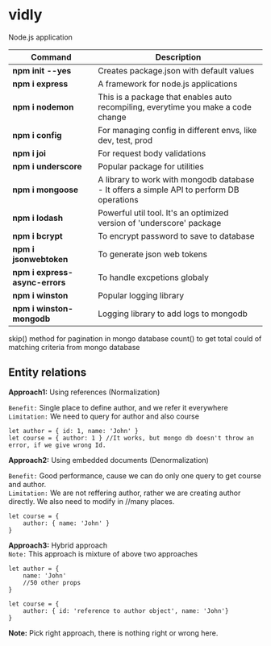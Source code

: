 # vidly
Node.js application

| Command                           | Description                                                                               |
| -----------------                 | ---------------------------------------------------------------------                     |
| **npm init --yes**                | Creates package.json with default values                                                  |
| **npm i express**                 | A framework for node.js applications                                                      |
| **npm i nodemon**                 | This is a package that enables auto recompiling, everytime you make a code change         |
| **npm i config**                  | For managing config in different envs, like dev, test, prod                               |
| **npm i joi**                     | For request body validations                                                              |
| **npm i underscore**              | Popular package for utilities                                                             |
| **npm i mongoose**                | A library to work with mongodb database - It offers a simple API to perform DB operations |
| **npm i lodash**                  | Powerful util tool. It's an optimized version of 'underscore' package                     |
| **npm i bcrypt**                  | To encrypt password to save to database                                                   |
| **npm i jsonwebtoken**            | To generate json web tokens                                                               |
| **npm i express-async-errors**    | To handle excpetions globaly                                                              |
| **npm i winston**                 | Popular logging library                                                                   |
| **npm i winston-mongodb**         | Logging library to add logs to mongodb                                                    |


skip() method for pagination in mongo database
count() to get total could of matching criteria from mongo database

## Entity relations

**Approach1:** Using references (Normalization)  

`Benefit:` Single place to define author, and we refer it everywhere  
`Limitation:` We need to query for author and also course  
```
let author = { id: 1, name: 'John' }
let course = { author: 1 } //It works, but mongo db doesn't throw an error, if we give wrong Id. 
```
**Approach2:** Using embedded documents (Denormalization)  

`Benefit:` Good performance, cause we can do only one query to get course and author.  
`Limitation:` We are not reffering author, rather we are creating author directly. We also need to modify in
//many places.

```
let course = {
    author: { name: 'John' }
}
```

**Approach3:** Hybrid approach  
`Note:` This approach is mixture of above two approaches

```
let author = {
    name: 'John'
    //50 other props
}

let course = {
    author: { id: 'reference to author object', name: 'John'}
}
```

**Note:** Pick right approach, there is nothing right or wrong here.